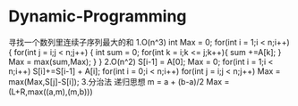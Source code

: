 # Dynamic-Programming
寻找一个数列里连续子序列最大的和
1.O(n^3)
int Max = 0;
for(int i = 1;i < n;i++)
{
for(int j = i;j < n;j++)
{
  int sum = 0;
  for(int k = i;k <= j;k++){
      sum +=A[k];
  }
  Max = max(sum,Max);
}
}
2.O(n^2)
S[i-1] = A[0];
Max = 0;
for(int i = 1;i < n;i++) S[i]+=S[i-1] + A[i];
for(int i = 0;i < n;i++) 
   for(int j = i;j < n;j++)
       Max = max(Max,S[j]-S[i]);
3.分治法
 递归思想
 m = a + (b-a)/2
 Max = (L+R,max((a,m),(m,b)))
